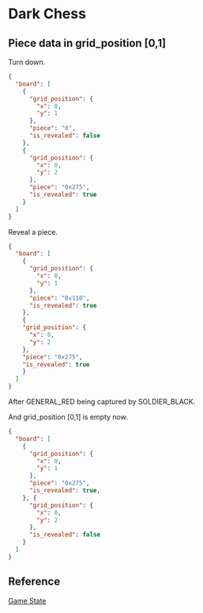 # Dark Chess

## Piece data in grid_position [0,1]

Turn down.

```json
{
  "board": [
    {
      "grid_position": {
        "x": 0, 
        "y": 1
      },
      "piece": "0",
      "is_revealed": false
    },
    {
      "grid_position": {
        "x": 0, 
        "y": 2
      },
      "piece": "0x275",
      "is_revealed": true
    }
  ]
}
```

Reveal a piece.

```json
{
  "board": [
    {
      "grid_position": {
        "x": 0,
        "y": 1
      },
      "piece": "0x110",
      "is_revealed": true
    },
    {
    "grid_position": {
      "x": 0,
      "y": 2
    },
    "piece": "0x275",
    "is_revealed": true
    }
  ]
}
```

After GENERAL_RED being captured by SOLDIER_BLACK.

And grid_position [0,1] is empty now.

```json
{
  "board": [
    {
      "grid_position": {
        "x": 0,
        "y": 1
      },
      "piece": "0x275",
      "is_revealed": true,
    }, {
      "grid_position": {
        "x": 0,
        "y": 2
      },
      "is_revealed": false
    }
  ]
}
```

## Reference

[Game State](https://game-soul-technology.atlassian.net/wiki/x/PgCIU)
